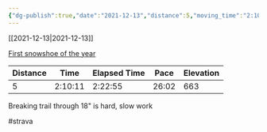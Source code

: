 ```yaml
---
{"dg-publish":true,"date":"2021-12-13","distance":5,"moving_time":"2:10:11","elapsed_time":"2:22:55","pace":"26:02","total_elevation_gain":663,"url":"https://www.strava.com/activities/6380709308","permalink":"/01-personal/strava/2021-12-13-first-snowshoe-of-the-year/","dgPassFrontmatter":true}
---
```



[[2021-12-13\|2021-12-13]]

[First snowshoe of the year](https://www.strava.com/activities/6380709308)

| Distance | Time    | Elapsed Time | Pace  | Elevation |
| -------- | ------- | ------------ | ----- | --------- |
| 5        | 2:10:11 | 2:22:55      | 26:02 | 663       |


Breaking trail through 18" is hard, slow work

#strava
